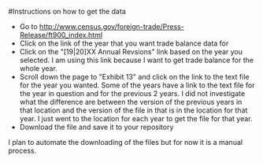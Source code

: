 #Instructions on how to get the data
-  Go to http://www.census.gov/foreign-trade/Press-Release/ft900_index.html
-  Click on the link of the year that you want trade balance data for
-  Click on the "[19|20]XX Annual Revsions" link based on the year you selected. I am using this link because I want to get trade balance for the whole year.
-  Scroll down the page to "Exhibit 13" and click on the link to the text file for the year you wanted. Some of the years have a link to the text file for the year in question and for the previous 2 years. I did not investigate what the difference are between the version of the previous years in that location and the version of the file in that is in the location for that year. I just went to the location for each year to get the file for that year.
-  Download the file and save it to your repository

I plan to automate the downloading of the files but for now it is a manual process.
